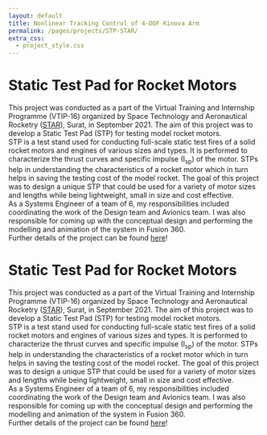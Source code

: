 ```yaml
---
layout: default
title: Nonlinear Tracking Control of 4-DOF Kinova Arm
permalink: /pages/projects/STP-STAR/
extra_css:
  - project_style.css
---
```


<!-- paste the body from STP-STAR.html here -->
<div class="content_desktop">
    <div class="projects">
        <h1>Static Test Pad for Rocket Motors</h1>
        <p>
            This project was conducted as a part of the Virtual Training and Internship Programme (VTIP-16) organized by Space Technology and Aeronautical 
            Rocketry (<a href="https://starlabsurat.com/">STAR</a>), Surat, in September 2021. The aim of this project was to develop a Static Test Pad (STP) for testing model 
            rocket motors.<br>
            STP is a test stand used for conducting full-scale static test fires of a solid rocket motors and engines of various sizes and types. It is performed to characterize 
            the thrust curves and specific impulse (I<sub>sp</sub>) of the motor. STPs help in understanding the characteristics of a rocket motor which in turn helps in saving the testing
            cost of the model rocket. The goal of this project was to design a unique STP that could be used for a variety of motor sizes and lengths while being lightweight, 
            small in size and cost effective.<br>
            As a Systems Engineer of a team of 6, my responsibilities included coordinating the work of the Design team and Avionics team. I was also responsible for coming up with the 
            conceptual design and performing the modelling and animation of the system in Fusion 360.<br>
            Further details of the project can be found <a href="https://www.researchgate.net/publication/357554998_Internship_Report_on_STATIC_TEST_PAD_FOR_ROCKET_MOTOR_At_STAR_-_Space_Technology_and_Aeronautical_Rocketry">here</a>!
        </p>
    </div>
    <!-- <div class="project-photo">
        <img src="assets/NPR-STAR.png">
    </div> -->
</div>
<!-- Page content for mobile-->
<div class="content_mobile">
    <div class="projects_mobile">
        <h1>Static Test Pad for Rocket Motors</h1>
        <p>
            This project was conducted as a part of the Virtual Training and Internship Programme (VTIP-16) organized by Space Technology and Aeronautical 
            Rocketry (<a href="https://starlabsurat.com/">STAR</a>), Surat, in September 2021. The aim of this project was to develop a Static Test Pad (STP) for testing model 
            rocket motors.<br>
            STP is a test stand used for conducting full-scale static test fires of a solid rocket motors and engines of various sizes and types. It is performed to characterize 
            the thrust curves and specific impulse (I<sub>sp</sub>) of the motor. STPs help in understanding the characteristics of a rocket motor which in turn helps in saving the testing
            cost of the model rocket. The goal of this project was to design a unique STP that could be used for a variety of motor sizes and lengths while being lightweight, 
            small in size and cost effective.<br>
            As a Systems Engineer of a team of 6, my responsibilities included coordinating the work of the Design team and Avionics team. I was also responsible for coming up with the 
            conceptual design and performing the modelling and animation of the system in Fusion 360.<br>
            Further details of the project can be found <a href="https://www.researchgate.net/publication/357554998_Internship_Report_on_STATIC_TEST_PAD_FOR_ROCKET_MOTOR_At_STAR_-_Space_Technology_and_Aeronautical_Rocketry">here</a>!
        </p>
    </div>
    <!-- <div class="project-photo">
        <img src="assets/NPR-STAR.png">
    </div> -->
</div>
